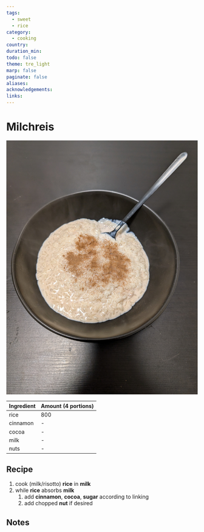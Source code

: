 ```yaml
---
tags:
  - sweet
  - rice
category:
  - cooking
country: 
duration_min: 
todo: false
theme: tre_light
marp: false
paginate: false
aliases: 
acknowledgements: 
links:
---
```


# Milchreis

![300](../gfx/PXL_20250502_132518317.jpg)

|Ingredient|Amount (4 portions)|
| :- | :- |
|rice|800|
|cinnamon|-|
|cocoa|-|
|milk|-|
|nuts|-|


## Recipe
1. cook (milk/risotto) **rice** in **milk**
1. while **rice** absorbs **milk**
    1. add **cinnamon**, **cocoa**, **sugar** according to linking
    1. add chopped **nut** if desired


## Notes
